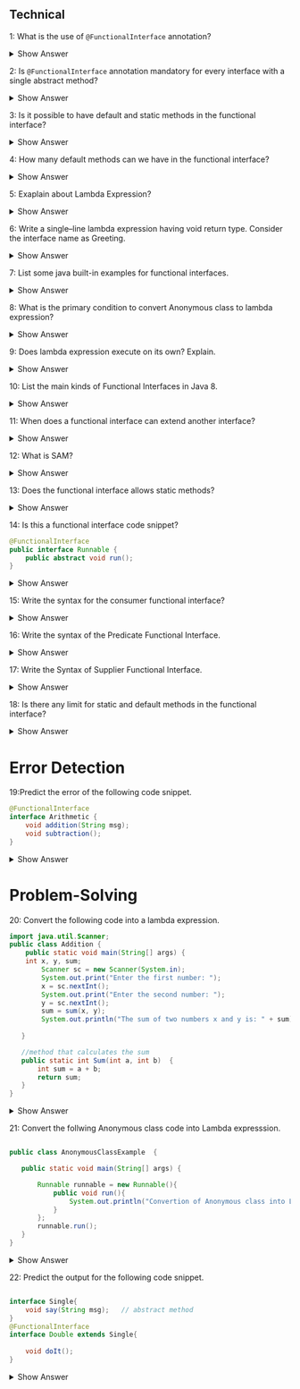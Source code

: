 ## Technical
1: What is the use of `@FunctionalInterface` annotation?
<details><summary> Show Answer</summary>

It forces the Java compiler to indicate that the interface is a functional interface, so it does not not allow having more than one abstract method. 
</details>

 2:  Is `@FunctionalInterface` annotation mandatory for every interface with a single abstract method?
 <details><summary> Show Answer</summary>
No, not necessarily because the compiler will consider it as a functional interface when it has only one abstract method. </details>

3: Is it possible to have default and static methods in the functional interface?
 <details><summary> Show Answer</summary>
 Yes, we can have any number of default and static methods but can contain only one abstract method. 
 </details>

4: How many default methods can we have in the functional interface?
 <details><summary> Show Answer</summary>
 A functional interface can have Multiple default methods with only one abstract method. </details>

5: Exaplain about Lambda Expression?
 <details><summary> Show Answer</summary>
 The functional interface has been introduced in Java 8 to support the lambda expression, lambda expression is the instance of a functional interface.</details>

6: Write a single–line lambda expression having void return type. Consider the interface name as Greeting.
<details><summary> Show Answer</summary>
Answer: 
	
``` Greeting greeting = () -> System.out.println("Welcome"); ```</details>

7: List some java built-in examples for functional interfaces.
<details><summary> Show Answer</summary>

- Runnable     
- Callable       
- Comparable
</details>

8: What is the  primary condition to convert Anonymous class to lambda expression? 
<details><summary> Show Answer</summary>

- The Anonymous classes should have only one abstarct method so that it can be converted into lambda expression.
- Functional interface is implemented using lambda expression. which is also called as SAM(Single Abstract Method)
</details>

9: Does lambda expression execute on its own? Explain.
<details><summary> Show Answer</summary>
No, it is used to implement a method defined by a functional interface.

</details>

10: List the main kinds of Functional Interfaces in Java 8.
<details><summary> Show Answer</summary>

- Consumer - which takes only one argument
- Predicate - which takes one argument and returns the result as a boolean value
- Supplier - which does not take any arguments and returns a single result.
- Function - which receives an argument and returns the result based on the processing

</details>

11: When does a functional interface can extend another interface?
<details><summary> Show Answer</summary>

- A functional interface can extend the interface only when there are no abstract methods in it.
- If it has an abstract method then it will be an invalid functional interface.

</details>

12: What is SAM?
<details>
<summary> Show Answer</summary>
 
- SAM means Single Abstract Method.
- Which is also called functional interfaces, having only one abstract method and multiple default methods.
</details>

13: Does the functional interface allows static methods?
<details>
 <summary> Show Answer</summary>
JDK 8 allows static methods in the interface, before this only
one abstract method is allowed in functional interface </details>

14: Is this a functional interface code snippet?
``` java
@FunctionalInterface
public interface Runnable {
    public abstract void run();
}
```
<details><summary> Show Answer </summary>
Yes, this is a functional interface, since there is only one
abstract method
</details>

15: Write the syntax for the consumer functional interface?

<details><summary> Show Answer </summary>

``` java

Consumer<Integer> consumer = (value) -> System.out.println(value);
```

-  which accepts only one argument and has no return value. 

</details>

16: Write the syntax of the Predicate Functional Interface.

<details><summary> Show Answer </summary>

``` java
public interface Predicate<T> {
    boolean test(T t);
}
```
- a function that accepts an argument and returns a boolean value as an answer

</details>


17: Write the Syntax of Supplier Functional Interface.


<details><summary> Show Answer </summary>

``` java
@FunctionalInterface
public interface Supplier<T>{
    //returns the specific result 
    T get();

}
```

- which does not take any input or argument and yet returns a single output. 

</details>


18: Is there any limit for static and default methods in the functional interface?

<details><summary> Show Answer </summary>

- No, we can add any number of static and default methods in the functional interface in java 8.

</details>


# Error Detection
 19:Predict the error of the following code snippet.
 
``` java  
@FunctionalInterface  
interface Arithmetic {  
    void addition(String msg);  
    void subtraction();
} 
```
 <details><summary> Show Answer</summary>
It will throw a compile time error that Revature is not a functional interface, since it has 2 abstract methods.</details>


# Problem-Solving
20: Convert the following code into a lambda expression.
``` java
import java.util.Scanner;  
public class Addition {
    public static void main(String[] args) {
	int x, y, sum;  
    	Scanner sc = new Scanner(System.in);  
    	System.out.print("Enter the first number: ");  
    	x = sc.nextInt();  
    	System.out.print("Enter the second number: ");  
    	y = sc.nextInt();  
    	sum = sum(x, y);  
    	System.out.println("The sum of two numbers x and y is: " + sum); 
		
   }

   //method that calculates the sum  
   public static int Sum(int a, int b)  {  
       int sum = a + b;  
       return sum;  
   }  
}  
```

<details><summary> Show Answer</summary>
Explanation: A lambda expression is a short block of code that takes in parameters and returns a value. Which is similar to methods, but they do not need a name(Function name) and they can be implemented right in the body of a method.

``` java

public class Main{ 
     public static void main(String args[]){ 
         Sum sum = (a,b) -> a+b;
         System.out.print(sum.add(2,3));  
    }  
}  
interface Sum{
    int add(int a, int b);
}
```

</details>



21: Convert the follwing Anonymous class code into Lambda expresssion.
 

 ``` java

 public class AnonymousClassExample  {

    public static void main(String[] args) {

        Runnable runnable = new Runnable(){
            public void run(){
                System.out.println("Convertion of Anonymous class into Lamda");
            }
        };
        runnable.run();
    }
}
```
<details><summary> Show Answer</summary>


``` java

public class AnonymousClassExample {

    public static void main(String[] args) {

        Runnable runnable = () -> {
            System.out.println("Convertion of Anonymous class into Lamda");
        };
        runnable.run();
    }
}
```

 - Functional interface can be instantiated using lambda expression instead of AnonymousClass. 
 - It can reduce the lines of code. 
 </details>

 

22: Predict the output for the following code snippet.
``` java

interface Single{  
    void say(String msg);   // abstract method  
}  
@FunctionalInterface  
interface Double extends Single{  
 
    void doIt();  
}  
```

<details>
<summary> Show Answer</summary>

- It will throw a compile time error

- When a functional interface extends another interface it should not contain any abstract methods.

</details>






